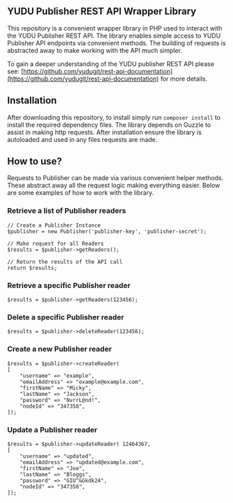 ## YUDU Publisher REST API Wrapper Library

This repository is a convenient wrapper library in PHP used to interact with the YUDU Publisher REST API. The library enables simple access to YUDU Publisher API endpoints via convenient methods. The building of requests is abstracted away to make working with the API much simpler. 

To gain a deeper understanding of the YUDU publisher REST API please see:
 [https://github.com/yudugit/rest-api-documentation](https://github.com/yudugit/rest-api-documentation) for more details.

## Installation 

After downloading this repository, to install simply run ``` composer install ``` to install the required dependency files. The library depends on Guzzle to assist in making http requests. After installation ensure the library is autoloaded and used in any files requests are made.

## How to use?

Requests to Publisher can be made via various convenient helper methods. These abstract away all the request logic making everything easier. Below are some examples of how to work with the library.

### Retrieve a list of Publisher readers

```
// Create a Publisher Instance
$publisher = new Publisher('publisher-key', 'publisher-secret');

// Make request for all Readers
$results = $publisher->getReaders();

// Return the results of the API call
return $results; 
```

### Retrieve a specific Publisher reader

```
$results = $publisher->getReaders(123456);
```

### Delete a specific Publisher reader

```
$results = $publisher->deleteReader(123456);
```

### Create a new Publisher reader

```
$results = $publisher->createReader(
[
    "username" => "example",
    "emailAddress" => "example@example.com",
    "firstName" => "Micky",
    "lastName" => "Jackson",
    "password" => "NvrrL@nd!",
    "nodeId" => "347358",
]);
```

### Update a Publisher reader

```
$results = $publisher->updateReader( 12464367,
[
    "username" => "updated",
    "emailAddress" => "updated@example.com",
    "firstName" => "Joe",
    "lastName" => "Bloggs",
    "password" => "GIU^&Gkdk24",
    "nodeId" => "347358",
]);
```

